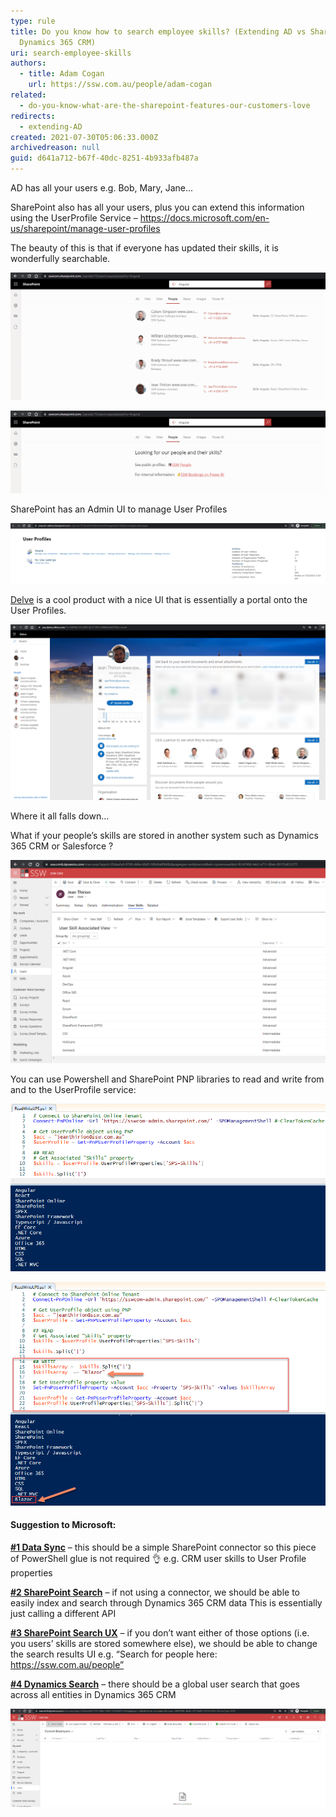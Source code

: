 ```yaml
---
type: rule
title: Do you know how to search employee skills? (Extending AD vs SharePoint vs
  Dynamics 365 CRM)
uri: search-employee-skills
authors:
  - title: Adam Cogan
    url: https://ssw.com.au/people/adam-cogan
related:
  - do-you-know-what-are-the-sharepoint-features-our-customers-love
redirects:
  - extending-AD
created: 2021-07-30T05:06:33.000Z
archivedreason: null
guid: d641a712-b67f-40dc-8251-4b933afb487a
---
```

AD has all your users e.g. Bob, Mary, Jane...

SharePoint also has all your users, plus you can extend this information using the UserProfile Service – https://docs.microsoft.com/en-us/sharepoint/manage-user-profiles

The beauty of this is that if everyone has updated their skills, it is wonderfully searchable.

<!--endintro-->

![Figure: SharePoint People Search – Notice the Skills coming from UserProfile Service (aka UPS)](extending-ad-1.png)

![Figure: Mockup - Improved SharePoint People Search Results](mockup-extending-ad-3.jpg)

SharePoint has an Admin UI to manage User Profiles

![Figure: User Profile UI in your SharePoint Admin Centre – generally this is not needed the Delve out of the box experience works for your organisation](extending-ad-2.png)

[Delve](https://support.microsoft.com/en-us/office/what-is-delve-1315665a-c6af-4409-a28d-49f8916878ca) is a cool product with a nice UI that is essentially a portal onto the User Profiles.

![Figure: Delve profile – Click on “Update Profile” to write data back to SharePoint User Profile Service](extending-ad-3.png)

Where it all falls down...

What if your people’s skills are stored in another system such as Dynamics 365 CRM or Salesforce ?

![Figure: People’s skills are often stored in Dynamics 365 CRM or Salesforce](extending-ad-4.png)

You can use Powershell and SharePoint PNP libraries to read and write from and to the UserProfile service:

![Figure: Powershell - Reading skills from UserProfile](extending-ad-5.png)

![Figure: Powershell - Adding “Blazor” to Jean’s skill list](extending-ad-6.png)

#### Suggestion to Microsoft:

**[\#1 Data Sync](https://sharepoint.uservoice.com/forums/329220-sharepoint-dev-platform/suggestions/43922373-help-me-better-sync-my-dynamics-365-crm-data-with)** – this should be a simple SharePoint connector so this piece of PowerShell glue is not required 👌
e.g. CRM user skills to User Profile properties

**[\#2 SharePoint Search](https://sharepoint.uservoice.com/forums/330321-sharepoint-search/suggestions/43922382-help-me-make-dynamics-365-crm-data-searchable-from)** – if not using a connector, we should be able to easily index and search through Dynamics 365 CRM data
This is essentially just calling a different API

**[\#3 SharePoint Search UX](https://sharepoint.uservoice.com/forums/330321-sharepoint-search/suggestions/43922385-help-me-customise-sharepoint-search-results)** – if you don’t want either of those options (i.e. you users’ skills are stored somewhere else), we should be able to change the search results UI
e.g. “Search for people here: https://ssw.com.au/people”

**[\#4 Dynamics Search](https://experience.dynamics.com/ideas/idea/?ideaid=b5daa141-90f5-eb11-ba5e-0003ff457d0a)** – there should be a global user search that goes across all entities in Dynamics 365 CRM

![Figure: Searching User + Skill doesn’t yield any result although this skill is associated to the user](extending-ad-7.png)